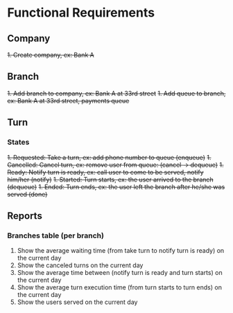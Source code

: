 # Functional Requirements

## Company

~~1. Create company, ex: Bank A~~

## Branch

~~1. Add branch to company, ex: Bank A at 33rd street~~
~~1. Add queue to branch, ex: Bank A at 33rd street, payments queue~~

## Turn

### States

~~1. Requested: Take a turn, ex: add phone number to queue (enqueue)~~
~~1. Cancelled: Cancel turn, ex: remove user from queue: (cancel -> dequeue)~~
~~1. Ready: Notify turn is ready, ex: call user to come to be served, notify him/her (notify)~~
~~1. Started: Turn starts, ex: the user arrived to the branch (dequeue)~~
~~1. Ended: Turn ends, ex: the user left the branch after he/she was served (done)~~

## Reports

### Branches table (per branch)

1. Show the average waiting time (from take turn to notify turn is ready) on the current day
1. Show the canceled turns on the current day
1. Show the average time between (notify turn is ready and turn starts) on the current day
1. Show the average turn execution time (from turn starts to turn ends) on the current day
1. Show the users served on the current day

